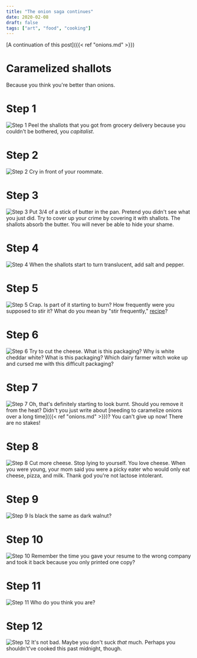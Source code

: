```yaml
---
title: "The onion saga continues"
date: 2020-02-08
draft: false
tags: ["art", "food", "cooking"]
---
```

[A continuation of this post]({{< ref "onions.md" >}})
# Caramelized shallots
Because you think you're better than onions.
# Step 1
![Step 1](/step-01.jpg)
Peel the shallots that you got from grocery delivery because you couldn't be bothered, you _capitalist_.
# Step 2
![Step 2](/step-02.jpg)
Cry in front of your roommate.
# Step 3
![Step 3](/step-03.jpg)
Put 3/4 of a stick of butter in the pan. Pretend you didn't see what you just did. Try to cover up your crime by covering it with shallots. The shallots absorb the butter. You will never be able to hide your shame.
# Step 4
![Step 4](/step-04.jpg)
When the shallots start to turn translucent, add salt and pepper.
# Step 5
![Step 5](/step-05.jpg)
Crap. Is part of it starting to burn? How frequently were you supposed to stir it? What do you mean by "stir frequently," [recipe](https://www.foodnetwork.com/recipes/french-onion-soup-recipe-1950864)?
# Step 6
![Step 6](/step-06.jpg)
Try to cut the cheese. What is this packaging? Why is white cheddar white? What is this packaging? Which dairy farmer witch woke up and cursed me with this difficult packaging?
# Step 7
![Step 7](/step-07.jpg)
Oh, that's definitely starting to look burnt. Should you remove it from the heat? Didn't you just write about [needing to caramelize onions over a long time]({{< ref "onions.md" >}})? You can't give up now! There are no stakes!
# Step 8
![Step 8](/step-08.jpg)
Cut more cheese. Stop lying to yourself. You love cheese. When you were young, your mom said you were a picky eater who would only eat cheese, pizza, and milk. Thank god you're not lactose intolerant.
# Step 9
![Step 9](/step-09.jpg)
Is black the same as dark walnut?
# Step 10
![Step 10](/step-10.jpg)
Remember the time you gave your resume to the wrong company and took it back because you only printed one copy?
# Step 11
![Step 11](/step-11.jpg)
Who do you think you are?
# Step 12
![Step 12](/step-12.jpg)
It's not bad. Maybe you don't suck _that_ much. Perhaps you shouldn't've cooked this past midnight, though.

